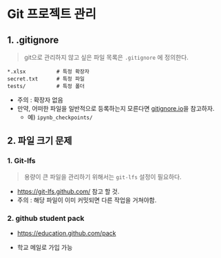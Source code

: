 # Git 프로젝트 관리

## 1. .gitignore

> git으로 관리하지 않고 싶은 파일 목록은 `.gitignore` 에 정의한다.

```
*.xlsx          # 특정 확장자
secret.txt      # 특정 파일
tests/          # 특정 폴더
```

- 주의 : 확장자 없음
- 만약, 어떠한 파일을 일반적으로 등록하는지 모른다면 [gitignore.io](https://www.gitignore.io/)을 참고하자.
  - 예) `ipynb_checkpoints/`

## 2. 파일 크기 문제 

### 1. Git-lfs

> 용량이 큰 파일을 관리하기 위해서는 `git-lfs` 설정이 필요하다.

- https://git-lfs.github.com/ 참고 할 것.
- 주의 : 해당 파일이 이미 커밋되면 다른 작업을 거쳐야함.

### 2. github student pack

- https://education.github.com/pack

- 학교 메일로 가입 가능